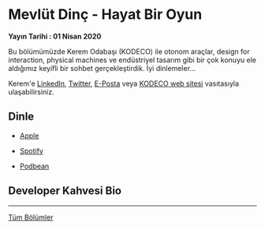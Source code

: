 # Mevlüt Dinç - Hayat Bir Oyun
**Yayın Tarihi : 01 Nisan 2020**

Bu bölümümüzde Kerem Odabaşı (KODECO) ile otonom araçlar, design for interaction, physical machines ve endüstriyel tasarım gibi bir çok konuyu ele aldığımız keyifli bir sohbet gerçekleştirdik. İyi dinlemeler...


Kerem'e [LinkedIn](https://www.linkedin.com/in/kodabasi/), [Twitter](https://twitter.com/kerem_odabasi), [E-Posta](mailto:k.odabasi@kodeco.com.tr) veya [KODECO web sitesi](https://www.kodeco.com.tr/) vasıtasıyla ulaşabilirsiniz.

## Dinle

* [Apple](https://podcasts.apple.com/tr/podcast/developer-kahvesi/id1463881341?l=tr#episodeGuid=munmis.podbean.com%2F2e630bb9-b19e-5875-9de9-6cdbf0b6ea2a)

* [Spotify](https://open.spotify.com/episode/4FV5knlVSGm5Z7dR5ohyPb?si=llrFbboHTgeYs3radnmSAw)

* [Podbean](https://bit.ly/2R3w4o3)

## Developer Kahvesi Bio


<hr/>

[Tüm Bölümler](../README.md)

